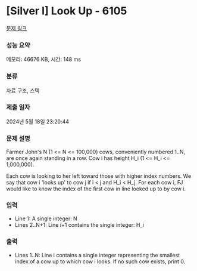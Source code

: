 # [Silver I] Look Up - 6105 

[문제 링크](https://www.acmicpc.net/problem/6105) 

### 성능 요약

메모리: 46676 KB, 시간: 148 ms

### 분류

자료 구조, 스택

### 제출 일자

2024년 5월 18일 23:20:44

### 문제 설명

<p>Farmer John's N (1 <= N <= 100,000) cows, conveniently numbered 1..N, are once again standing in a row. Cow i has height H_i (1 <= H_i <= 1,000,000).</p>

<p>Each cow is looking to her left toward those with higher index numbers. We say that cow i 'looks up' to cow j if i < j and H_i < H_j. For each cow i, FJ would like to know the index of the first cow in line looked up to by cow i.</p>

### 입력 

 <ul>
	<li>Line 1: A single integer: N</li>
	<li>Lines 2..N+1: Line i+1 contains the single integer: H_i</li>
</ul>

<p> </p>

### 출력 

 <ul>
	<li>Lines 1..N: Line i contains a single integer representing the smallest index of a cow up to which cow i looks. If no such cow exists, print 0.</li>
</ul>

<p> </p>

